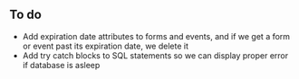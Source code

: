 ## To do
* Add expiration date attributes to forms and events, and if we get a form or event past its expiration date, we delete it
* Add try catch blocks to SQL statements so we can display proper error if database is asleep